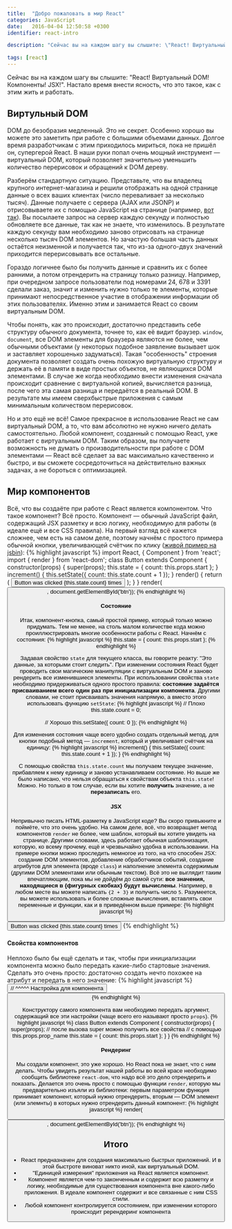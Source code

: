 ```yaml
---
title:  "Добро пожаловать в мир React"
categories: JavaScript
date:   2016-04-04 12:50:58 +0300
identifier: react-intro

description: "Сейчас вы на каждом шагу вы слышите: \"React! Виртуальный DOM! Компоненты!\". Настало время внести ясность, что это такое, как с этим жить и работать."

tags: [react]
---
```


Сейчас вы на каждом шагу вы слышите: "React! Виртуальный DOM! Компоненты! JSX!". Настало время внести ясность, что это такое, как с этим жить и работать.

## Виртульный DOM
DOM до безобразия медленный. Это не секрет. Особенно хорошо вы можете это заметить при работе с большими объемами данных. Долгое время разработчикам с этим приходилось мириться, пока не пришёл он, супергерой React. В наши руки попал очень мощный инструмент — виртуальный DOM, который позволяет значительно уменьшить количество перерисовок и обращений к DOM дереву.

Разберём стандартную ситуацию. Представьте, что вы владелец крупного интернет-магазина и решили отображать на одной странице данные о всех ваших клиентах (число переваливает за несколько тысяч). Данные получаете с сервера (AJAX или JSONP) и отрисовываете их с помощью JavaScript на странице (например, [вот так](https://gist.github.com/rtivital/bbda88d288d71c896320)). Вы посылаете запрос на сервер каждую секунду и полностью обновляете все данные, так как не знаете, что изменилось. В результате каждую секунду вам необходимо заново отрисовать на странице несколько тысяч DOM элементов. Но зачастую большая часть данных остаётся неизменной и получается так, что из-за одного-двух значений приходится перерисовывать все остальные. 

Гораздо логичнее было бы получить данные и сравнить их с более ранними, а потом отрендерить на страницу только разницу. Например, при очередном запросе пользователи под номерами 24, 678 и 3391 сделали заказ, значит и изменить нужно только те элементы, которые принимают непосредственное участие в отображении информации об этих пользователях. Именно этим и занимается React со своим виртуальным DOM.

Чтобы понять, как это происходит, достаточно представить себе структуру обычного документа, точнее то, как её видит браузер. `window`, `document`, все DOM элементы для браузера являются не более, чем обычными объектами (у некоторых подобное заявление вызывает шок и заставляет хорошенько задуматься). Такая "особенность" строения документа позволяет создать очень похожую виртуальную структуру и держать её в памяти в виде простых объектов, не являющихся DOM элементами. В случае же когда необходимо внести изменения сначала происходит сравнение с виртуальной копией, вычисляется разница, после чего эта самая разница и передаётся в реальный DOM. В результате мы имеем сверхбыстрые приложения с самым минимальным количеством перерисовок.

Но и это ещё не всё! Самое прекрасное в использование React не сам виртуальный DOM, а то, что вам абсолютно не нужно ничего делать самостоятельно. Любой компонент, созданный с помощью React, уже работает с виртуальным DOM. Таким образом, вы получаете возможность не думать о производительности при работе с DOM элементами — React всё сделает за вас максимально качественно и быстро, и вы сможете сосредоточиться на действительно важных задачах, а не бороться с оптимизацией.

## Мир компонентов
Всё, что вы создаёте при работе с React является компонентом. Что такое компонент? Всё просто. Компонент — обычный JavaScript файл, содержащий JSX разметку и всю логику, необходимую для работы (в идеале ещё и все CSS правила). На первый взгляд всё кажется сложнее, чем есть на самом деле, поэтому начнём с простого примера обычной кнопки, увеличивающей счётчик по клику ([живой пример на jsbin](https://jsbin.com/payonixude/edit?html,js,output)):
{% highlight javascript %}
import React, { Component } from 'react';
import { render } from 'react-dom';
class Button extends Component {
  constructor(props) {
    super(props);
    this.state = {
      count: this.props.start
    };
  }
  increment() {
    this.setState({
      count: this.state.count + 1
    });
  }
  render() {
    return (
      <button onClick={this.increment.bind(this)} className="button">
        Button was clicked {this.state.count} times
      </button>
    );
  }
}
render(<Button start={10} />, document.getElementById('btn'));
{% endhighlight %}

#### Состояние
Итак, компонент-кнопка, самый простой пример, который только можно придумать. Тем не менее, на столь малом количестве кода можно проиллюстрировать многие особенности работы с React. Начнём с состояния:
{% highlight javascript %}
this.state = {
  count: this.props.start
};
{% endhighlight %}

Задавая свойство `state` для текущего класса, вы говорите реакту: "Это данные, за которыми стоит следить". При изменении состояния React будет проводить свои магические манипуляции с виртуальным DOM и заново рендерить все изменившиеся элементы. При использовании свойства `state` необходимо придерживаться одного простого правила: **состояние задаётся присваиванием всего один раз при инициализации компонента**. Другими словами, не стоит присваивать значения напрямую, а вместо этого использовать функцию `setState`:
{% highlight javascript %}
// Плохо
this.state.count = 0;

// Хорошо
this.setState({
  count: 0
}); 
{% endhighlight %}

Для изменения состояния чаще всего удобно создать отдельный метод, для кнопки подобный метод — `increment`, который и увеличивает счётчик на единицу:
{% highlight javascript %}
increment() {
  this.setState({
    count: this.state.count + 1
  });
}
{% endhighlight %}

С помощью свойства `this.state.count` мы получаем текущее значение, прибавляем к нему единицу и заново устанавливаем состояние. Но выше же было написано, что нельзя обращаться к свойствам объекта `this.state`! Можно. Но только в том случае, если вы хотите **получить** значение, а не **перезаписать** его. 

#### JSX
Непривычно писать HTML-разметку в JavaScript коде? Вы скоро привыкните и поймёте, что это очень удобно. На самом деле, всё, что возвращает метод компонентов `render` не более, чем шаблон, который вы хотите увидеть на странице. Другими словами, здесь работает обычная шаблонизация, которую, ко всему прочему, ещё и чрезвычайно удобна в использовании. На примере кнопки можно проследить немногое из того, на что способен JSX: создание DOM элементов, добавление обработчиков событий, создание атрибутов для элемента (вроде `class`) и наполнение элемента содержимым (другими DOM элементами или обычным текстом). Всё это не выглядит таким впечатляющим, пока мы не дойдём до самой сути: **все значения, находящиеся в {фигурных скобках} будут вычислены**. Например, в любом месте вы можете написать `{2 + 3}` и получить число `5`. Разумеется, вы можете использовать и более сложные вычисления, вставлять свои переменные и функции, как и в приведённом выше примере:
{% highlight javascript %}
<button onClick={this.increment.bind(this)} className="button">
  Button was clicked {this.state.count} times
</button>
{% endhighlight %}

#### Свойства компонентов
Неплохо было бы ещё сделать и так, чтобы при инициализации компонента можно было передать какие-либо стартовые значения. Сделать это очень просто: достаточно создать нечто похожее на атрибут и передать в него значение:
{% highlight javascript %}
<Button start={10} />
//      ^^^^^ Настройка для компонента <Button />
{% endhighlight %}

Конструктору самого компонента вам необходимо передать аргумент, содержащий все эти настройки (чаще всего его называют просто `props`). 
{% highlight javascript %}
class Button extends Component {
  constructor(props) {
    super(props);
    // после вызова super можно получить все свойства
    // с помощью this.props.prop_name
    this.state = {
      count: this.props.start
    };
  }
}
{% endhighlight %}

#### Рендеринг
Мы создали компонент, это уже хорошо. Но React пока не знает, что с ним делать. Чтобы увидеть результат нашей работы во всей красе необходимо сообщить библиотеке `react-dom`, что надо всё это дело отрендерить и показать. Делается это очень просто с помощью функции `render`, которую мы предварительно изъяли из библиотеки: первым параметром функция принимает компонент, который нужно отрендерить, вторым — DOM элемент (или элемнты) в которых нужно отрендерить данный компонент:
{% highlight javascript %}
render(<Button start={10} />, document.getElementById('btn'));
{% endhighlight %}

## Итого
* React предназначен для создания максимально быстрых приложений. И в этой быстроте виноват никто иной, как виртуальный DOM. 
* "Единицей измерения" приложения на React является компонент.
* Компонент является чем-то законченным и содержит всю разметку и логику, необходимые для существования компонента вне какого-либо приложения. В идеале компонент содержит и все связанные с ним CSS стили.
* Любой компонент контролируется состоянием, при изменении которого происходит ререндеринг компонента
